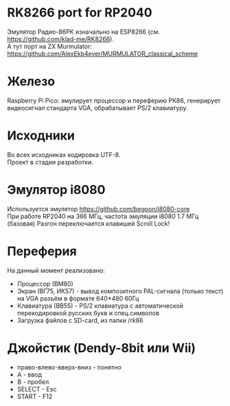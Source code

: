 # RK8266 port for RP2040
Эмулятор Радио-86РК изначально на ESP8266 (см. https://github.com/klad-me/RK8266).<br/>
А тут порт на ZX Murmulator: https://github.com/AlexEkb4ever/MURMULATOR_classical_scheme

# Железо
Raspberry Pi Pico: эмулирует процессор и переферию РК86, генерирует видеосигнал стандарта VGA, обрабатывает PS/2 клавиатуру.

# Исходники
Во всех исходниках кодировка UTF-8.<br/>
Проект в стадии разработки.<br/>

# Эмулятор i8080
Используется эмулятор https://github.com/begoon/i8080-core<br/>
При работе RP2040 на 366 МГц, частота эмуляции i8080 1.7 МГц (базовая) Разгон переключается клавишей Scroll Lock!<br/>

# Переферия
На данный момент реализовано:
<ul>
<li>Процессор (ВМ80)</li>
<li>Экран (ВГ75, ИК57) - вывод композитного PAL-сигнала (только текст) на VGA разъём в формате 640*480 60Гц</li>
<li>Клавиатура (ВВ55) - PS/2 клавиатура с автоматической перекодировкой русских букв и спец.символов</li>
<li>Загрузка файлов с SD-card, из папки /rk86</li>
</ul>

# Джойстик (Dendy-8bit или Wii)
<ul>
<li>право-влево-вверх-вниз - понятно</li>
<li>А - ввод</li>
<li>В - пробел</li>
<li>SELECT - Esc</li>
<li>START - F12</li>
</ul>
